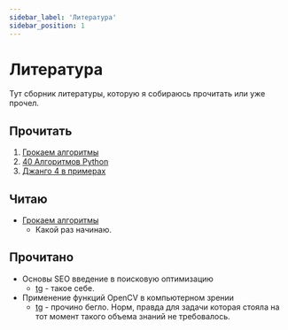 ```yaml
---
sidebar_label: 'Литература'
sidebar_position: 1
---
```


# Литература

Тут сборник литературы, которую я собираюсь прочитать или уже прочел.

## Прочитать

1. [Грокаем алгоритмы](https://fb2.top/grokaem-algoritmy-illyustrirovannoe-posobie-dlya-programmistov-i-lyubopytstvuyuschih-697746)
2. [40 Алгоритмов Python](https://t.me/devs_store/319)
3. [Джанго 4 в примерах](https://t.me/devs_store/345)

## Читаю

- [Грокаем алгоритмы](https://fb2.top/grokaem-algoritmy-illyustrirovannoe-posobie-dlya-programmistov-i-lyubopytstvuyuschih-697746)
  - Какой раз начинаю.

## Прочитано

- Основы SEO введение в поисковую оптимизацию
  - [tg](https://t.me/devs_store/258) - такое себе.
- Применение функций OpenCV в компьютерном зрении
  - [tg](https://t.me/devs_store/256) - прочино бегло. Норм, правда для задачи которая стояла на тот момент такого объема знаний не требовалось.
